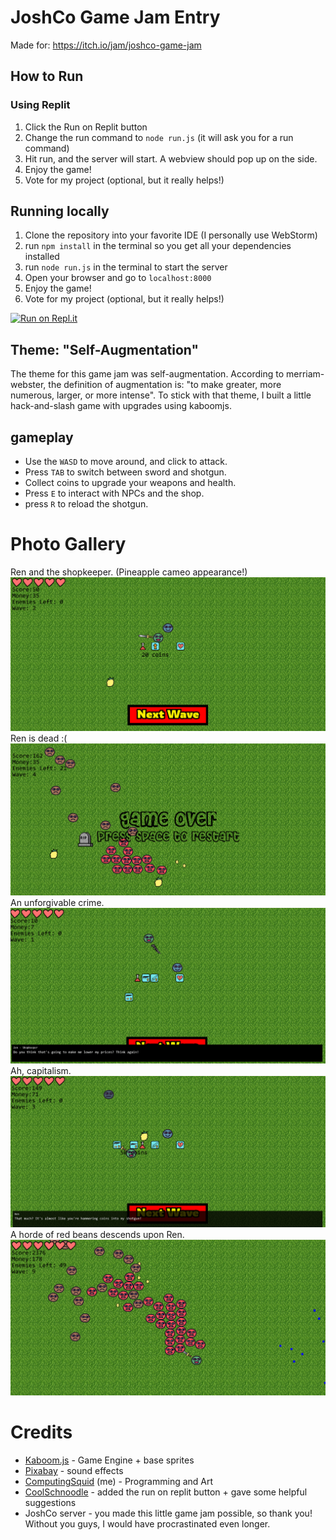 # JoshCo Game Jam Entry #
Made for: https://itch.io/jam/joshco-game-jam

## How to Run ##
### Using Replit ###

1. Click the Run on Replit button
2. Change the run command to `node run.js` (it will ask you for a run command)
3. Hit run, and the server will start. A webview should pop up on the side.
4. Enjoy the game!
5. Vote for my project (optional, but it really helps!)

## Running locally ##

1. Clone the repository into your favorite IDE (I personally use WebStorm)
2. run `npm install` in the terminal so you get all your dependencies installed
3. run `node run.js` in the terminal to start the server
4. Open your browser and go to `localhost:8000`
5. Enjoy the game!
6. Vote for my project (optional, but it really helps!)

[![Run on Repl.it](https://repl.it/badge/github/ProbablyComputingSquid/game-jam-entry)](https://repl.it/github/ProbablyComputingSquid/game-jam-entry)

## Theme: "Self-Augmentation" ## 

The theme for this game jam was self-augmentation. According to merriam-webster, the definition of augmentation is: "to make greater, more numerous, larger, or more intense". 
To stick with that theme, I built a little hack-and-slash game with upgrades using kaboomjs. 

## gameplay ##

- Use the `WASD` to move around, and click to attack. 
- Press `TAB` to switch between sword and shotgun. 
- Collect coins to upgrade your weapons and health. 
- Press `E` to interact with NPCs and the shop.
- press `R` to reload the shotgun.

# Photo Gallery #
Ren and the shopkeeper. (Pineapple cameo appearance!)
![screenshot1](gallery/screenshot1.png)
Ren is dead :(
![screenshot2](gallery/screenshot2.png)
An unforgivable crime.
![screenshot3](gallery/screenshot3.png)
Ah, capitalism.
![img.png](gallery/img.png)
A horde of red beans descends upon Ren.
![img_1.png](gallery/img_1.png)

# Credits #
- [Kaboom.js](https://kaboomjs.com/) - Game Engine + base sprites
- [Pixabay](https://pixabay.com) - sound effects
- [ComputingSquid](https://github.com/ProbablyComputingSquid) (me) - Programming and Art
- [CoolSchnoodle](https://github.com/CoolSchnoodle) - added the run on replit button + gave some helpful suggestions
- JoshCo server - you made this little game jam possible, so thank you! Without you guys, I would have procrastinated even longer. 

